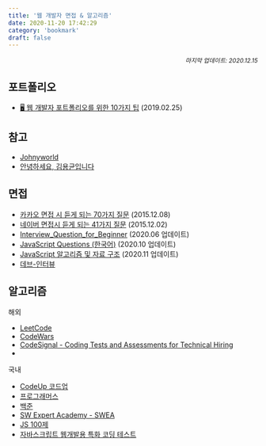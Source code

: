 ```yaml
---
title: '웹 개발자 면접 & 알고리즘'
date: 2020-11-20 17:42:29
category: 'bookmark'
draft: false
---
```


<div style="font-size: 12px; font-style: italic; text-align: right;">
마지막 업데이트: 2020.12.15
</div>

<!-- - <a href="" target="_blank"></a> -->

## 포트폴리오

- <a href="https://velog.io/@chris/10-web-developer-portfolio-tips" target="_blank">🖥 웹 개발자 포트폴리오를 위한 10가지 팁</a> (2019.02.25)

## 참고

- <a href="http://johnyworld.com/" target="_blank">Johnyworld</a>
- <a href="https://edykim.com/ko/" target="_blank">안녕하세요, 김용균입니다</a>

## 면접

- <a href="http://www.bloter.net/archives/245529" target="_blank">카카오 면접 시 듣게 되는 70가지 질문</a> (2015.12.08)
- <a href="http://www.bloter.net/archives/245110" target="_blank">네이버 면접시 듣게 되는 41가지 질문</a> (2015.12.02)
- <a href="https://github.com/JaeYeopHan/Interview_Question_for_Beginner" target="_blank">Interview_Question_for_Beginner</a> (2020.06 업데이트)
- <a href="https://github.com/lydiahallie/javascript-questions/blob/master/ko-KR/README-ko_KR.md" target="_blank">JavaScript Questions (한국어)</a> (2020.10 업데이트)
- <a href="https://github.com/trekhleb/javascript-algorithms/blob/master/README.ko-KR.md" target="_blank">JavaScript 알고리즘 및 자료 구조</a> (2020.11 업데이트)
- <a href="https://dev-interview.com/interviews" target="_blank">데브-인터뷰</a>

## 알고리즘

<p>해외</p>

- <a href="https://leetcode.com/" target="_blank">LeetCode</a>
- <a href="https://www.codewars.com/" target="_blank">CodeWars</a>
- <a href="https://codesignal.com/" target="_blank">CodeSignal - Coding Tests and Assessments for Technical Hiring</a>
- <a href="" target="_blank"></a>

<p>국내</p>

- <a href="https://codeup.kr/" target="_blank">CodeUp 코드업</a>
- <a href="https://programmers.co.kr/" target="_blank">프로그래머스</a>
- <a href="https://www.acmicpc.net/" target="_blank">백준</a>
- <a href="https://swexpertacademy.com/main/main.do" target="_blank">SW Expert Academy - SWEA</a>
- <a href="https://www.notion.so/JS-100-94d97d294dd14c9b911a02c840fa9f2d" target="_blank">JS 100제</a>
- <a href="https://yeu.kr/#html" target="_blank">자바스크립트 웹개발용 특화 코딩 테스트</a>
